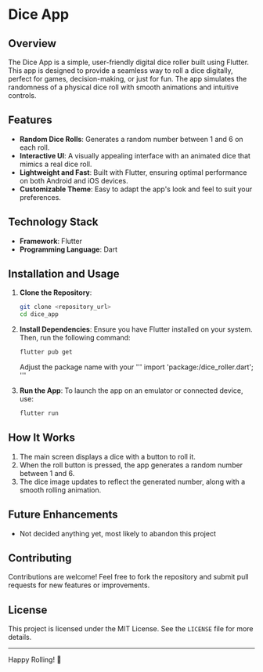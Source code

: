 # Dice App

## Overview
The Dice App is a simple, user-friendly digital dice roller built using Flutter. This app is designed to provide a seamless way to roll a dice digitally, perfect for games, decision-making, or just for fun. The app simulates the randomness of a physical dice roll with smooth animations and intuitive controls.

## Features

- **Random Dice Rolls**: Generates a random number between 1 and 6 on each roll.
- **Interactive UI**: A visually appealing interface with an animated dice that mimics a real dice roll.
- **Lightweight and Fast**: Built with Flutter, ensuring optimal performance on both Android and iOS devices.
- **Customizable Theme**: Easy to adapt the app's look and feel to suit your preferences.

## Technology Stack

- **Framework**: Flutter
- **Programming Language**: Dart

## Installation and Usage

1. **Clone the Repository**:
    ```bash
    git clone <repository_url>
    cd dice_app
    ```

2. **Install Dependencies**:
    Ensure you have Flutter installed on your system. Then, run the following command:
    ```bash
    flutter pub get
    ```

    Adjust the package name with your 
    '''
    import 'package:<foldername>/dice_roller.dart';
    ''' 

3. **Run the App**:
    To launch the app on an emulator or connected device, use:
    ```bash
    flutter run
    ```

## How It Works

1. The main screen displays a dice with a button to roll it.
2. When the roll button is pressed, the app generates a random number between 1 and 6.
3. The dice image updates to reflect the generated number, along with a smooth rolling animation.

## Future Enhancements

- Not decided anything yet, most likely to abandon this project

## Contributing

Contributions are welcome! Feel free to fork the repository and submit pull requests for new features or improvements.

## License

This project is licensed under the MIT License. See the `LICENSE` file for more details.

---

Happy Rolling! 🎲